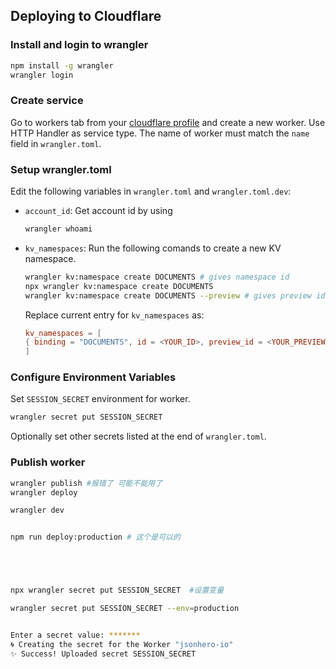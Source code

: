 ## Deploying to Cloudflare

### Install and login to wrangler
```bash
npm install -g wrangler
wrangler login
```

### Create service
Go to workers tab from your [cloudflare profile](https://dash.cloudflare.com/profile) and create a new worker. Use HTTP Handler as service type. The name of worker must match the `name` field in `wrangler.toml`.

### Setup wrangler.toml
Edit the following variables in `wrangler.toml` and `wrangler.toml.dev`:
- `account_id`: Get account id by using
    ```bash
    wrangler whoami
    ```
- `kv_namespaces`: Run the following comands to create a new KV namespace.
    ```bash
    wrangler kv:namespace create DOCUMENTS # gives namespace id
  npx wrangler kv:namespace create DOCUMENTS
    wrangler kv:namespace create DOCUMENTS --preview # gives preview id for namespace
    ```
    Replace current entry for `kv_namespaces` as:
    ```toml
    kv_namespaces = [
    { binding = "DOCUMENTS", id = <YOUR_ID>, preview_id = <YOUR_PREVIEW_ID> }
    ]
    ```

### Configure Environment Variables
Set `SESSION_SECRET` environment for worker.
```bash
wrangler secret put SESSION_SECRET
```
Optionally set other secrets listed at the end of `wrangler.toml`.

### Publish worker
```bash
wrangler publish #报错了 可能不能用了
wrangler deploy

wrangler dev


npm run deploy:production # 这个是可以的





npx wrangler secret put SESSION_SECRET  #设置变量

wrangler secret put SESSION_SECRET --env=production


Enter a secret value: ******* 
🌀 Creating the secret for the Worker "jsonhero-io" 
✨ Success! Uploaded secret SESSION_SECRET


```
